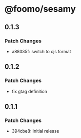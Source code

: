 # @foomo/sesamy

## 0.1.3

### Patch Changes

- a88035f: switch to cjs format

## 0.1.2

### Patch Changes

- fix gtag definition

## 0.1.1

### Patch Changes

- 394cbe8: Initial release
